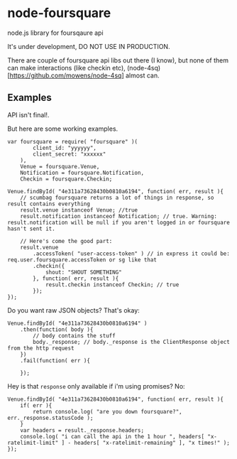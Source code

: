node-foursquare
===============

node.js library for foursqaure api

It's under development, DO NOT USE IN PRODUCTION.

There are couple of foursquare api libs out there (I know), but none of them can make interactions (like checkin etc), (node-4sq)[https://github.com/mowens/node-4sq] almost can.

Examples
--------

API isn't final!.

But here are some working examples.

	var foursquare = require( "foursquare" )(
			client_id: "yyyyyy",
			client_secret: "xxxxxx"
		),
		Venue = foursquare.Venue,
		Notification = foursquare.Notification,
		Checkin = foursquare.Checkin;

	Venue.findById( "4e311a73628430b0810a6194", function( err, result ){
		// scumbag foursquare returns a lot of things in response, so result contains everything
		result.venue instanceof Venue; //true
		result.notification instanceof Notification; // true. Warning: result.notification will be null if you aren't logged in or foursquare hasn't sent it.

		// Here's come the good part:
		result.venue
			.accessToken( "user-access-token" ) // in express it could be: req.user.foursquare.accessToken or sg like that
			.checkin({
				shout: "SHOUT SOMETHING"
			}, function( err, result ){
				result.checkin instanceof Checkin; // true
			});
	});


Do you want raw JSON objects? That's okay:

	Venue.findById( "4e311a73628430b0810a6194" )
		.then(function( body ){
			// body contains the stuff
			body._response; // body._response is the ClientResponse object from the http request
		})
		.fail(function( err ){

		});

Hey is that `response` only available if i'm using promises? No:

	Venue.findById( "4e311a73628430b0810a6194", function( err, result ){
		if( err ){
			return console.log( "are you down foursquare?", err._response.statusCode );
		}
		var headers = result._response.headers;
		console.log( "i can call the api in the 1 hour ", headers[ "x-ratelimit-limit" ] - headers[ "x-ratelimit-remaining" ], "x times!" );
	});